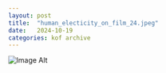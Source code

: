```yaml
---
layout:	post
title:	"human_electicity_on_film_24.jpeg"
date:	2024-10-19
categories:	kof archive
---
```


![Image Alt](https://k0f.github.io/assets/human_electicity_on_film_24.jpeg)